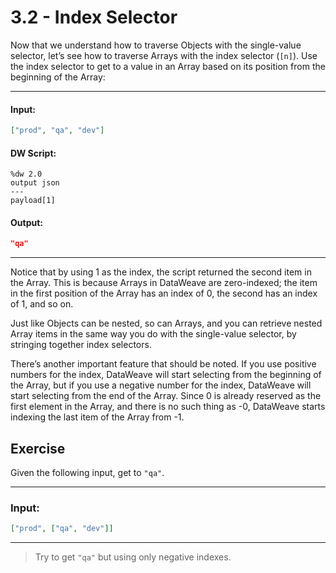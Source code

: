 # 3.2 - Index Selector

Now that we understand how to traverse Objects with the single-value selector, let’s see how to traverse Arrays with the index selector (`[n]`). Use the index selector to get to a value in an Array based on its position from the beginning of the Array:

---
#### Input:
```json
["prod", "qa", "dev"]
```
#### DW Script:
```dw
%dw 2.0
output json
---
payload[1]
```
#### Output:
```json
"qa"
```
---

Notice that by using 1 as the index, the script returned the second item in the Array. This is because Arrays in DataWeave are zero-indexed; the item in the first position of the Array has an index of 0, the second has an index of 1, and so on.

Just like Objects can be nested, so can Arrays, and you can retrieve nested Array items in the same way you do with the single-value selector, by stringing together index selectors.

There’s another important feature that should be noted. If you use positive numbers for the index, DataWeave will start selecting from the beginning of the Array, but if you use a negative number for the index, DataWeave will start selecting from the end of the Array. Since 0 is already reserved as the first element in the Array, and there is no such thing as -0, DataWeave starts indexing the last item of the Array from -1.

## Exercise

Given the following input, get to `"qa"`.

---
### Input:
```json
["prod", ["qa", "dev"]]
```
---

> Try to get `"qa"` but using only negative indexes.
